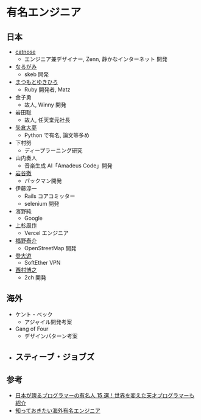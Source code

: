 # 有名エンジニア

## 日本

- [catnose](https://catnose.me/)
  - エンジニア兼デザイナー, Zenn, 静かなインターネット 開発
- [なるがみ](https://x.com/nalgami)
  - skeb 開発
- [まつもとゆきひろ](https://matz.rubyist.net/)
  - Ruby 開発者, Matz
- 金子勇
  - 故人, Winny 開発
- 岩田聡
  - 故人, 任天堂元社長
- [矢倉大夢](https://hiromu.phd/)
  - Python で有名, 論文等多め
- 下村努
  - ディープラーニング研究
- 山内奏人
  - 音楽生成 AI「Amadeus Code」開発
- [岩谷徹](https://www.toruiwaya.com/sc_mezzotint.aspx?lc=ja)
  - パックマン開発
- 伊藤淳一
  - Rails コアコミッター
  - selenium 開発
- 濱野純
  - Google
- [上杉周作](https://jp.chibicode.com/)
  - Vercel エンジニア
- [福野泰介](https://fukuno.jig.jp/)
  - OpenStreetMap 開発
- [登大遊](http://dnobori.cs.tsukuba.ac.jp/ja/)
  - SoftEther VPN
- [西村博之](https://x.com/hirox246)
  - 2ch 開発

## 海外

- ケント・ベック
  - アジャイル開発考案
- Gang of Four
  - デザインパターン考案
- ## スティーブ・ジョブズ

## 参考

- [日本が誇るプログラマーの有名人 15 選！世界を変えた天才プログラマーも紹介](https://engineer-style.jp/articles/10771)
- [知っておきたい海外有名エンジニア](https://qiita.com/hatahata/items/d8fba8edc76f5306e18a)
